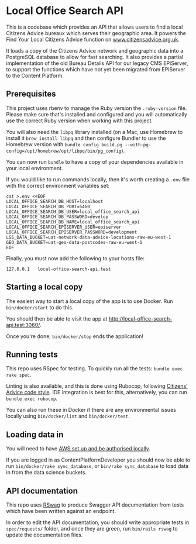 # Local Office Search API

This is a codebase which provides an API that allows users to find a local Citizens Advice
bureaux which serves their geographic area. It powers the Find Your Local Citizens Advice
function on www.citizensadvice.org.uk.

It loads a copy of the Citizens Advice network and geographic data into a PostgreSQL database
to allow for fast searching. It also provides a partial implementation of the old Bureau
Details API for our legacy CMS EPiServer, to support the functions which have not yet been
migrated from EPiServer to the Content Platform.

## Prerequisites

This project uses rbenv to manage the Ruby version the `.ruby-version` file.
Please make sure that's installed and configured and you will automatically
use the correct Ruby version when working with this project.

You will also need the `libpq` library installed (on a Mac, use Homebrew to
install it `brew install libpq` and then configure Bundler to use the Homebrew
version with `bundle config build.pg --with-pg-config=/opt/homebrew/opt/libpq/bin/pg_config`).

You can now run `bundle` to have a copy of your dependencies available in
your local environment.

If you would like to run commands locally, then it's worth creating a `.env`
file with the correct environment variables set:

```shell
cat >.env <<EOF
LOCAL_OFFICE_SEARCH_DB_HOST=localhost
LOCAL_OFFICE_SEARCH_DB_PORT=5460
LOCAL_OFFICE_SEARCH_DB_USER=local_office_search_api
LOCAL_OFFICE_SEARCH_DB_PASSWORD=develop
LOCAL_OFFICE_SEARCH_DB_NAME=local_office_search_api
LOCAL_OFFICE_SEARCH_EPISERVER_USER=episerver
LOCAL_OFFICE_SEARCH_EPISERVER_PASSWORD=development
LSS_DATA_BUCKET=uat-network-data-advice-locations-raw-eu-west-1
GEO_DATA_BUCKET=uat-geo-data-postcodes-raw-eu-west-1
EOF
```

Finally, you must now add the following to your hosts file:

```
127.0.0.1	local-office-search-api.test
```

## Starting a local copy

The easiest way to start a local copy of the app is to use Docker. Run
`bin/docker/start` to do this.

You should then be able to visit the app at http://local-office-search-api.test:3060/.

Once you're done, `bin/docker/stop` ends the application!

## Running tests

This repo uses RSpec for testing. To quickly run all the tests:
`bundle exec rake spec`.

Linting is also available, and this is done using Rubocop, following
[Citizens' Advice code style](https://github.com/citizensadvice/citizens-advice-style-ruby).
IDE integration is best for this, alternatively, you can run `bundle exec rubocop`.

You can also run these in Docker if there are any environmental issues
locally using `bin/docker/lint` and `bin/docker/test`.

## Loading data in

You will need to have [AWS set up and be authorised locally](https://github.com/citizensadvice/ca-dev-setup).

If you are logged in as ContentPlatformDeveloper you should now be able to run `bin/docker/rake sync_database`,
or `bin/rake sync_database` to load data in from the data science buckets.

## API documentation

This repo uses [RSwag](https://github.com/rswag/rswag) to produce Swagger API
documentation from tests which have been written against an endpoint.

In order to edit the API documentation, you should write appropriate tests in
`spec/requests/` folder, and once they are green, run `bin/rails rswag` to
update the documentation files.
